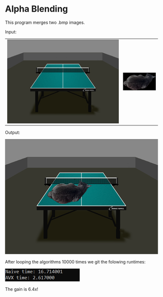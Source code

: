 # Alpha Blending

This program merges two .bmp images.

Input:
<table>
	<tr>
		<td><img src="Alpha_Blending/Table.bmp" alt="Table" /></td>
		<td><img src="Alpha_Blending/Cat.bmp" alt="Cat" /></td>
	</tr>
<table>

Output:

![Cat on table](./Alpha_Blending/CatOnTable.bmp)

After looping the algorithms 10000 times we git the folowing runtimes:

![Times of algorithms](./Images/Times.png)

The gain is 6.4x!
